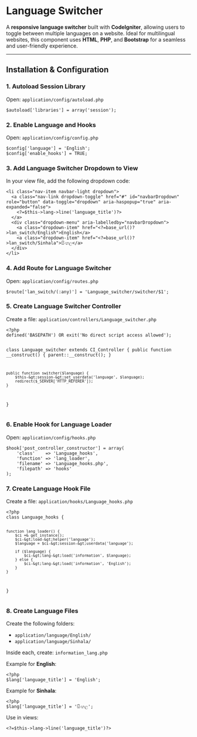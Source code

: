 <h1>Language Switcher</h1>

<p>A <strong>responsive language switcher</strong> built with <strong>CodeIgniter</strong>, allowing users to toggle between multiple languages on a website. Ideal for multilingual websites, this component uses <strong>HTML</strong>, <strong>PHP</strong>, and <strong>Bootstrap</strong> for a seamless and user-friendly experience.</p>

<hr>

<h2>Installation & Configuration</h2>

<h3>1. Autoload Session Library</h3>
<p>Open: <code>application/config/autoload.php</code></p>
<pre><code>$autoload['libraries'] = array('session');</code></pre>

<h3>2. Enable Language and Hooks</h3>
<p>Open: <code>application/config/config.php</code></p>
<pre><code>$config['language'] = 'English';
$config['enable_hooks'] = TRUE;</code></pre>

<h3>3. Add Language Switcher Dropdown to View</h3>
<p>In your view file, add the following dropdown code:</p>
<pre><code>&lt;li class="nav-item navbar-light dropdown"&gt;
  &lt;a class="nav-link dropdown-toggle" href="#" id="navbarDropdown" role="button" data-toggle="dropdown" aria-haspopup="true" aria-expanded="false"&gt;
    &lt;?=$this-&gt;lang-&gt;line('language_title')?&gt;
  &lt;/a&gt;
  &lt;div class="dropdown-menu" aria-labelledby="navbarDropdown"&gt;
    &lt;a class="dropdown-item" href="&lt;?=base_url()?&gt;lan_switch/English"&gt;English&lt;/a&gt;
    &lt;a class="dropdown-item" href="&lt;?=base_url()?&gt;lan_switch/Sinhala"&gt;සිංහල&lt;/a&gt;
  &lt;/div&gt;
&lt;/li&gt;</code></pre>

<h3>4. Add Route for Language Switcher</h3>
<p>Open: <code>application/config/routes.php</code></p>
<pre><code>$route['lan_switch/(:any)'] = 'Language_switcher/switcher/$1';</code></pre>

<h3>5. Create Language Switcher Controller</h3>
<p>Create a file: <code>application/controllers/Language_switcher.php</code></p>
<pre><code>&lt;?php
defined('BASEPATH') OR exit('No direct script access allowed');

class Language_switcher extends CI_Controller {
    public function __construct() {
        parent::__construct();
    }

    public function switcher($language) {
        $this-&gt;session-&gt;set_userdata('language', $language);
        redirect($_SERVER['HTTP_REFERER']);
    }
}</code></pre>

<h3>6. Enable Hook for Language Loader</h3>
<p>Open: <code>application/config/hooks.php</code></p>
<pre><code>$hook['post_controller_constructor'] = array(
    'class'    =&gt; 'Language_hooks',
    'function' =&gt; 'lang_loader',
    'filename' =&gt; 'Language_hooks.php',
    'filepath' =&gt; 'hooks'
);</code></pre>

<h3>7. Create Language Hook File</h3>
<p>Create a file: <code>application/hooks/Language_hooks.php</code></p>
<pre><code>&lt;?php
class Language_hooks {

    function lang_loader() {
        $ci =& get_instance();
        $ci-&gt;load-&gt;helper('language');
        $language = $ci-&gt;session-&gt;userdata('language');

        if ($language) {
            $ci-&gt;lang-&gt;load('information', $language);
        } else {
            $ci-&gt;lang-&gt;load('information', 'English');
        }
    }
}</code></pre>

<h3>8. Create Language Files</h3>
<p>Create the following folders:</p>
<ul>
  <li><code>application/language/English/</code></li>
  <li><code>application/language/Sinhala/</code></li>
</ul>

<p>Inside each, create: <code>information_lang.php</code></p>

<p>Example for <strong>English</strong>:</p>
<pre><code>&lt;?php
$lang['language_title'] = 'English';</code></pre>

<p>Example for <strong>Sinhala</strong>:</p>
<pre><code>&lt;?php
$lang['language_title'] = 'සිංහල';</code></pre>

<p>Use in views:</p>
<pre><code>&lt;?=$this-&gt;lang-&gt;line('language_title')?&gt;</code></pre>
